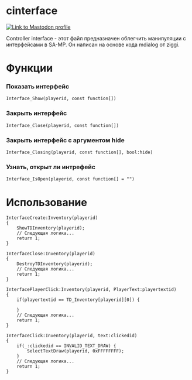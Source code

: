 # cinterface

[![Link to Mastodon profile](https://img.shields.io/badge/Version-1.0.0-blue?style=for-the-badge)](https://github.com/NikitaFoxze/cinterface)

Controller interface - этот файл предназначен облегчить манипуляции с интерфейсами в SA-MP. Он написан на основе кода mdialog от ziggi.

# Функции
### Показать интерфейс
```Pawn
Interface_Show(playerid, const function[])
```

### Закрыть интерфейс
```Pawn
Interface_Close(playerid, const function[])
```

### Закрыть интерфейс с аргументом hide
```Pawn
Interface_Closing(playerid, const function[], bool:hide)
```

### Узнать, открыт ли интрефейс
```Pawn
Interface_IsOpen(playerid, const function[] = "")
```

# Использование
```Pawn
InterfaceCreate:Inventory(playerid)
{
	ShowTDInventory(playerid);
	// Следующая логика...
	return 1;
}

InterfaceClose:Inventory(playerid)
{
	DestroyTDInventory(playerid);
	// Следующая логика...
	return 1;
}

InterfacePlayerClick:Inventory(playerid, PlayerText:playertextid)
{
	if(playertextid == TD_Inventory[playerid][0]) {

	}
	// Следующая логика...
	return 1;
}

InterfaceClick:Inventory(playerid, text:clickedid)
{
	if(_:clickedid == INVALID_TEXT_DRAW) {
		SelectTextDraw(playerid, 0xFFFFFFFF);
	}
	// Следующая логика...
	return 1;
}
```


